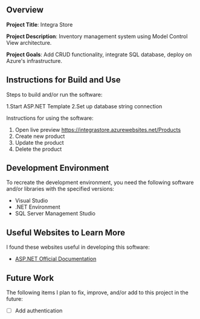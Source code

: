 ## Overview

**Project Title**: Integra Store 

**Project Description**: Inventory management system using Model Control View architecture.

**Project Goals**: Add CRUD functionality, integrate SQL database, deploy on Azure's infrastructure.

## Instructions for Build and Use

Steps to build and/or run the software:

1.Start ASP.NET Template
2.Set up database string connection

Instructions for using the software:

1. Open live preview https://integrastore.azurewebsites.net/Products
2. Create new product
3. Update the product
4. Delete the product

## Development Environment 

To recreate the development environment, you need the following software and/or libraries with the specified versions:

* Visual Studio
* .NET Environment
* SQL Server Management Studio

## Useful Websites to Learn More

I found these websites useful in developing this software:

* [ASP.NET Official Documentation]([Link](https://learn.microsoft.com/en-us/aspnet/core/?view=aspnetcore-8.0))

## Future Work

The following items I plan to fix, improve, and/or add to this project in the future:

* [ ] Add authentication

